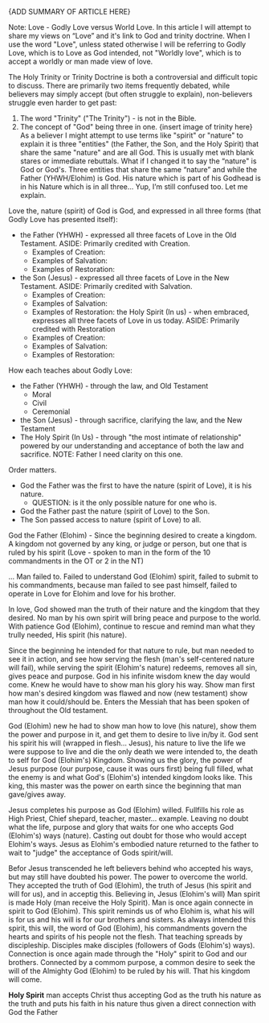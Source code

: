 {ADD SUMMARY OF ARTICLE HERE}


Note: Love - Godly Love versus World Love. In this article I will attempt to share my views on “Love” and it's link to God and trinity doctrine. When I use the word "Love", unless stated otherwise I will be referring to Godly Love, which is to Love as God intended, not "Worldly love", which is to accept a worldly or man made view of love.


The Holy Trinity or Trinity Doctrine is both a controversial and difficult topic to discuss. There are primarily two items frequently debated, while believers may simply accept (but often struggle to explain), non-believers struggle even harder to get past:
1. The word "Trinity" ("The Trinity") - is not in the Bible. 
2. The concept of "God" being three in one. 
   {insert image of trinity here}
As a believer I might attempt to use terms like "spirit" or "nature" to explain it is three "entities" (the Father, the Son, and the Holy Spirit) that share the same "nature" and are all God. This is usually met with blank stares or immediate rebuttals. What if I changed it to say the “nature" is God or God's. Three entities that share the same “nature” and while the Father (YHWH/Elohim) is God. His nature which is part of his Godhead is in his Nature which is in all three… Yup, I’m still confused too. Let me explain. 



Love the, nature (spirit) of God is God, and expressed in all three forms (that Godly Love has presented itself):
- the Father (YHWH) - expressed all three facets of Love in the Old Testament. ASIDE: Primarily credited with Creation.
	- Examples of Creation:
	- Examples of Salvation:
	- Examples of Restoration:
- the Son (Jesus) - expressed all three facets of Love in the New Testament. ASIDE: Primarily credited with Salvation.
	- Examples of Creation:
	- Examples of Salvation:
	- Examples of Restoration:
the Holy Spirit (In us) - when embraced, expresses all three facets of Love in us today. ASIDE: Primarily credited with Restoration
	- Examples of Creation:
	- Examples of Salvation:
	- Examples of Restoration:
	
How each teaches about Godly Love:
- the Father (YHWH) - through the law, and Old Testament
	- Moral 
	- Civil
	- Ceremonial 
- the Son (Jesus) - through sacrifice, clarifying the law, and the New Testament
- The Holy Spirit (In Us) - through "the most intimate of relationship" powered by our understanding and acceptance of both the law and sacrifice. NOTE: Father I need clarity on this one. 

Order matters. 
- God the Father was the first to have the nature (spirit of Love), it is his nature. 
	- QUESTION: is it the only possible nature for one who is.
- God the Father past the nature (spirit of Love) to the Son.
- The Son passed access to nature (spirit of Love) to all. 


God the Father (Elohim) - Since the beginning desired to create a kingdom. A kingdom not governed by any king, or judge or person, but one that is ruled by his spirit (Love - spoken to man in the form of the 10 commandments in the OT or 2 in the NT)

... Man failed to. Failed to understand God (Elohim) spirit, failed to submit to his commandments, because man failed to see past himself, failed to operate in Love for Elohim and love for his brother.

In love, God showed man the truth of their nature and the kingdom that they desired. No man by his own spirit will bring peace and purpose to the world. With patience God (Elohim), continue to rescue and remind man what they trully needed, His spirit (his nature). 

Since the beginning he intended for that nature to rule, but man needed to see it in action, and see how serving the flesh (man's self-centered nature will fail), while serving the spirit (Elohim's nature) redeems, removes all sin, gives peace and purpose. God in his infinite wisdom knew the day would come. Knew he would have to show man his glory his way. Show man first how man's desired kingdom was flawed and now (new testament) show man how it could/should be. Enters the Messiah that has been spoken of throughout the Old testament.

God (Elohim) new he had to show man how to love (his nature), show them the power and purpose in it, and get them to desire to live in/by it. God sent his spirit his will (wrapped in flesh... Jesus), his nature to live the life we were suppose to live and die the only death we were intended to, the death to self for God (Elohim's) Kingdom. Showing us the glory, the power of Jesus purpose (our purpose, cause it was ours first) being full filled, what the enemy is and what God's (Elohim's) intended kingdom looks like. This king, this master was the power on earth since the beginning that man gave/gives away. 

Jesus completes his purpose as God (Elohim) willed. Fullfills his role as High Priest, Chief shepard, teacher, master... example. Leaving no doubt what the life, purpose and glory that waits for one who accepts God (Elohim's) ways (nature). Casting out doubt for those who would accept Elohim's ways. Jesus as Elohim's embodied nature returned to the father to wait to "judge" the acceptance of Gods spirit/will. 

Befor Jesus transcended he left believers behind who accepted his ways, but may still have doubted his power. The power to overcome the world. They accepted the truth of God (Elohim), the truth of Jesus (his spirit and will for us), and in acceptig this. Believing in, Jesus (Elohim's will) Man spirit is made Holy (man receive the Holy Spirit). Man is once again connecte in spirit to God (Elohim). This spirit reminds us of who Elohim is, what his will is for us and his will is for our brothers and sisters. As always intended this spirit, this will, the word of God (Elohim), his commandments govern the hearts and spirits of his people not the flesh. That teaching spreads by discipleship. Disciples make disciples (followers of Gods (Elohim's) ways). Connection is once again made through the "Holy" spirit to God and our brothers. Connected by a commom purpose, a common desire to seek the will of the Almighty God (Elohim) to be ruled by his will. That his kingdom will come. 




**Holy Spirit** man accepts Christ thus accepting God as the truth his nature as the truth and puts his faith in his nature thus given a direct connection with God the Father 